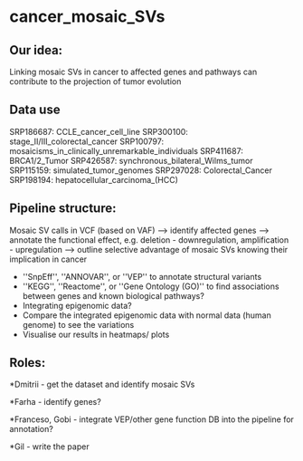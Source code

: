 # cancer_mosaic_SVs
## Our idea:

Linking mosaic SVs in cancer to affected genes and pathways can contribute to the projection of tumor evolution 

## Data use

SRP186687: CCLE_cancer_cell_line
SRP300100: stage_II/III_colorectal_cancer
SRP100797: mosaicisms_in_clinically_unremarkable_individuals
SRP411687: BRCA1/2_Tumor
SRP426587: synchronous_bilateral_Wilms_tumor
SRP115159: simulated_tumor_genomes
SRP297028: Colorectal_Cancer
SRP198194: hepatocellular_carcinoma_(HCC)

## Pipeline structure: 

Mosaic SV calls in VCF (based on VAF) --> identify affected genes --> annotate the functional effect, e.g. deletion - downregulation, amplification - upregulation --> outline selective advantage of mosaic SVs knowing their implication in cancer 

- ''SnpEff'', ''ANNOVAR'', or ''VEP''  to annotate structural variants
- ''KEGG'', ''Reactome'', or ''Gene Ontology (GO)'' to find associations between genes and known biological pathways?
- Integrating epigenomic data?
- Compare the integrated epigenomic data with normal data (human genome) to see the variations 
- Visualise our results in heatmaps/ plots 

## Roles:

*Dmitrii - get the dataset and identify mosaic SVs

*Farha - identify genes? 

*Franceso, Gobi - integrate VEP/other gene function DB into the pipeline for annotation? 

*Gil - write the paper 
